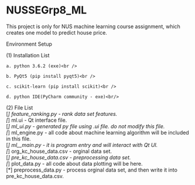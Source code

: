# NUSSEGrp8_ML
This project is only for NUS machine learning course assignment, which creates one model to predict house price.

Environment Setup<br />

(1) Installation List<br />

  	a. python 3.6.2 (exe)<br />
	
  	b. PyQt5 (pip install pyqt5)<br />
	
  	c. scikit-learn (pip install scikit)<br />
	
	d. python IDE(PyCharm community - exe)<br/>
	
	
(2) File List<br/>
[*] feature_ranking.py - rank data set features. <br/>
[*] ml.ui - Qt interface file. <br/>
[*] ml_ui.py - generated py file using .ui file. do not modify this file. <br/>
[*] ml_engine.py - all code about machine learning algorithm will be included in this file. <br/>
[*] ml__main.py - it is program entry and will interact with Qt UI. <br/>
[*] org_kc_house_data.csv - orginal data set. <br/>
[*] pre_kc_house_data.csv - preprocessing data set. <br/>
[*] plot_data.py - all code about data plotting will be here.<br/>
[*] preprocess_data.py - process orginal data set, and then write it into pre_kc_house_data.csv.<br/>

